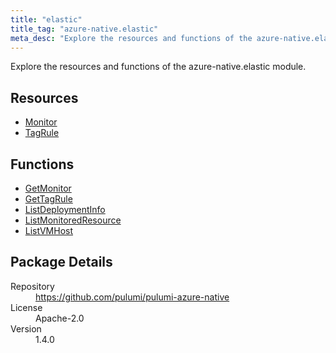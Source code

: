 ```yaml
---
title: "elastic"
title_tag: "azure-native.elastic"
meta_desc: "Explore the resources and functions of the azure-native.elastic module."
---
```


<!-- WARNING: this file was generated by Pulumi Docs Generator. -->
<!-- Do not edit by hand unless you're certain you know what you are doing! -->

Explore the resources and functions of the azure-native.elastic module.

<h2 id="resources">Resources</h2>
<ul class="api">
    <li><a href="monitor" title="Monitor"><span class="symbol resource"></span>Monitor</a></li>
    <li><a href="tagrule" title="TagRule"><span class="symbol resource"></span>TagRule</a></li>
</ul>

<h2 id="functions">Functions</h2>
<ul class="api">
    <li><a href="getmonitor" title="GetMonitor"><span class="symbol function"></span>GetMonitor</a></li>
    <li><a href="gettagrule" title="GetTagRule"><span class="symbol function"></span>GetTagRule</a></li>
    <li><a href="listdeploymentinfo" title="ListDeploymentInfo"><span class="symbol function"></span>ListDeploymentInfo</a></li>
    <li><a href="listmonitoredresource" title="ListMonitoredResource"><span class="symbol function"></span>ListMonitoredResource</a></li>
    <li><a href="listvmhost" title="ListVMHost"><span class="symbol function"></span>ListVMHost</a></li>
</ul>

<h2 id="package-details">Package Details</h2>
<dl class="package-details">
	<dt>Repository</dt>
	<dd><a href="https://github.com/pulumi/pulumi-azure-native">https://github.com/pulumi/pulumi-azure-native</a></dd>
	<dt>License</dt>
	<dd>Apache-2.0</dd>
	<dt>Version</dt>
	<dd>1.4.0</dd>
</dl>

